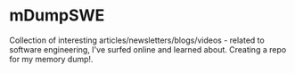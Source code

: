 # mDumpSWE
Collection of interesting articles/newsletters/blogs/videos - related to software engineering, I've surfed online and learned about. Creating a repo for my memory dump!. 
